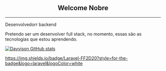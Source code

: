<h2 align="center"> Welcome Nobre</h2>

<hr />

<p>Desenvolvedorr backend</p>
<p>Pretendo ser um desenvolver full stack, no momento, essas são as tecnologias que estou aprendendo.</p>

[![Dayvison GitHub stats](https://github-readme-stats.vercel.app/api?username=dayvison06)](https://github.com/dayvison06/github-readme-stats)

<a>https://img.shields.io/badge/Laravel-FF2D20?style=for-the-badge&logo=laravel&logoColor=white</a>
